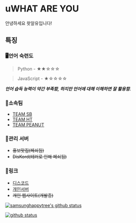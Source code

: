 # uWHAT ARE YOU
안녕하세요 왓알유입니다! 

## 특징

### 🖥언어 숙련도

> Python - ★★☆☆☆

> JavaScript - ★☆☆☆☆


***__언어 습득 능력이 약간 부족함, 하지만 언어에 대해 이해하면 잘 활용함.__***


### 🔌소속팀
- [TEAM SB](https://discord.gg/29R9jA6)
- [TEAM HT](https://discord.gg/dMC7kUy)
- [TEAM PEANUT](https://discord.gg/vSTSEhr)

### 👥관리 서버
- ~~홍보맛집\(페쇠됨\)~~
- ~~DisKord\(테러로 인해 페쇠됨\)~~

### 🔗링크
- [디스코드](https://discord.com/users/617286714615922698)
- [개인서버](https://discord.gg/Y2pCjtw)
- ~~개인 웹사이트(개발중)~~

[![samsunghappytree's github status](https://github-readme-stats.vercel.app/api?username=dfdddfd&show_icons=true&bg_color=30,e96443,904e95&title_color=fff&text_color=fff)](https://github.com/dfdddfd)

[![github status](https://github-readme-stats.vercel.app/api/top-langs/?username=dfdddfd&show_icons=true&bg_color=30,e96443,904e95&title_color=fff&text_color=fff&layout=compact)](https://github.com/undefined7000)
